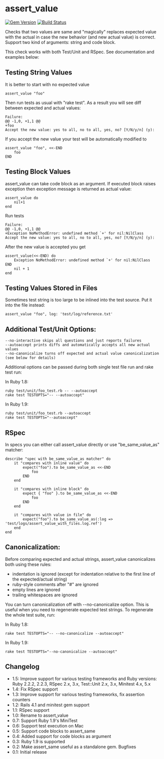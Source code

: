 # assert_value

[![Gem Version](https://badge.fury.io/rb/assert_value.svg)](https://badge.fury.io/rb/assert_value)
[![Build Status](https://travis-ci.org/acunote/assert_value.svg?branch=master)](https://travis-ci.org/acunote/assert_value)

Checks that two values are same and "magically" replaces expected value
with the actual in case the new behavior (and new actual value) is correct.
Support two kind of arguments: string and code block.

This check works with both Test/Unit and RSpec. See documentation and examples below:

## Testing String Values

It is better to start with no expected value

    assert_value "foo"

Then run tests as usual with "rake test". As a result you will see
diff between expected and actual values:

    Failure:
    @@ -1,0, +1,1 @@
    +foo
    Accept the new value: yes to all, no to all, yes, no? [Y/N/y/n] (y):

If you accept the new value your test will be automatically modified to

    assert_value "foo", <<-END
        foo
    END

## Testing Block Values

assert_value can take code block as an argument. If executed block raises exception then
exception message is returned as actual value:

    assert_value do
        nil+1
    end

Run tests

    Failure:
    @@ -1,0, +1,1 @@
    +Exception NoMethodError: undefined method `+' for nil:NilClass
    Accept the new value: yes to all, no to all, yes, no? [Y/N/y/n] (y): 

After the new value is accepted you get

    assert_value(<<-END) do
        Exception NoMethodError: undefined method `+' for nil:NilClass
    END
        nil + 1
    end

## Testing Values Stored in Files

Sometimes test string is too large to be inlined into the test source. Put it into the file instead:

    assert_value "foo", log: 'test/log/reference.txt'

## Additional Test/Unit Options:

    --no-interactive skips all questions and just reports failures
    --autoaccept prints diffs and automatically accepts all new actual values
    --no-canonicalize turns off expected and actual value canonicalization (see below for details)

Additional options can be passed during both single test file run and rake test run:

In Ruby 1.8:

    ruby test/unit/foo_test.rb -- --autoaccept
    rake test TESTOPTS="-- --autoaccept"

In Ruby 1.9:

    ruby test/unit/foo_test.rb --autoaccept
    rake test TESTOPTS="--autoaccept"

## RSpec

In specs you can either call assert_value directly or use "be_same_value_as" matcher:

    describe "spec with be_same_value_as matcher" do
        it "compares with inline value" do
            expect("foo").to be_same_value_as <<-END
                foo
            END
        end

        it "compares with inline block" do
            expect { "foo" }.to be_same_value_as <<-END
                foo
            END
        end

        it "compares with value in file" do
            expect("foo").to be_same_value_as(:log => 'test/logs/assert_value_with_files.log.ref')
        end
    end


## Canonicalization:

Before comparing expected and actual strings, assert_value canonicalizes both using these rules:

- indentation is ignored (except for indentation  relative to the first line of the expected/actual string)
- ruby-style comments after "#" are ignored
- empty lines are ignored
- trailing whitespaces are ignored

You can turn canonicalization off with --no-canonicalize option. This is useful
when you need to regenerate expected test strings.
To regenerate the whole test suite, run:

In Ruby 1.8:

    rake test TESTOPTS="-- --no-canonicalize --autoaccept"

In Ruby 1.9:

    rake test TESTOPTS="--no-canonicalize --autoaccept"


## Changelog

- 1.5: Improve support for various testing frameworks and Ruby versions:
       Ruby 2.2.2, 2.2.3, RSpec 2.x, 3.x, Test::Unit 2.x, 3.x, Minitest 4.x, 5.x
- 1.4: Fix RSpec support
- 1.3: Improve support for various testing frameworks, fix assertion counters
- 1.2: Rails 4.1 and minitest gem support
- 1.1: RSpec support
- 1.0: Rename to assert_value
- 0.7: Support Ruby 1.9's MiniTest
- 0.6: Support test execution on Mac
- 0.5: Support code blocks to assert_same
- 0.4: Added support for code blocks as argument
- 0.3: Ruby 1.9 is supported
- 0.2: Make assert_same useful as a standalone gem. Bugfixes
- 0.1: Initial release
